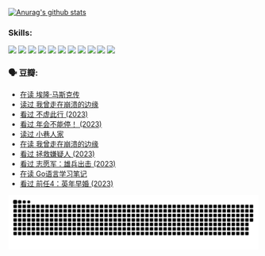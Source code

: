 
[![Anurag's github stats](https://github-readme-stats.vercel.app/api?username=w940853815)](https://github.com/anuraghazra/github-readme-stats)

### Skills:

<code><img height="32" src="https://cdn.jsdelivr.net/npm/simple-icons@v5/icons/python.svg"></code>
<code><img height="32" src="https://cdn.jsdelivr.net/npm/simple-icons@v5/icons/javascript.svg"></code>
<code><img height="32" src="https://cdn.jsdelivr.net/npm/simple-icons@v5/icons/django.svg"></code>
<code><img height="32" src="https://cdn.jsdelivr.net/npm/simple-icons@v5/icons/flask.svg"></code>
<code><img height="32" src="https://cdn.jsdelivr.net/npm/simple-icons@v5/icons/vuetify.svg"></code>
<code><img height="32" src="https://cdn.jsdelivr.net/npm/simple-icons@v5/icons/git.svg"></code>
<code><img height="32" src="https://cdn.jsdelivr.net/npm/simple-icons@v5/icons/docker.svg"></code>
<code><img height="32" src="https://cdn.jsdelivr.net/npm/simple-icons@v5/icons/postgresql.svg"></code>
<code><img height="32" src="https://cdn.jsdelivr.net/npm/simple-icons@v5/icons/elasticsearch.svg"></code>
<code><img height="32" src="https://cdn.jsdelivr.net/npm/simple-icons@v5/icons/macos.svg"></code>
<code><img height="32" src="https://cdn.jsdelivr.net/npm/simple-icons@v5/icons/linux.svg"></code>

### 🗣 豆瓣:

<!-- DOUBAN-ACTIVITIES:START -->
- [在读 埃隆·马斯克传](https://www.douban.com/people/136069238/status/4500417190/?_i=06063309)
- [读过 我曾走在崩溃的边缘](https://www.douban.com/people/136069238/status/4500416754/?_i=06063309)
- [看过 不虚此行‎ (2023)](https://www.douban.com/people/136069238/status/4499973052/?_i=06063309)
- [看过 年会不能停！‎ (2023)](https://www.douban.com/people/136069238/status/4498582002/?_i=06063309)
- [读过 小巷人家](https://www.douban.com/people/136069238/status/4489290935/?_i=06063309)
- [在读 我曾走在崩溃的边缘](https://www.douban.com/people/136069238/status/4489290559/?_i=06063309)
- [看过 拯救嫌疑人‎ (2023)](https://www.douban.com/people/136069238/status/4477421513/?_i=06063309)
- [看过 志愿军：雄兵出击‎ (2023)](https://www.douban.com/people/136069238/status/4465247367/?_i=06063309)
- [在读 Go语言学习笔记](https://www.douban.com/people/136069238/status/4459852901/?_i=06063309)
- [看过 前任4：英年早婚‎ (2023)](https://www.douban.com/people/136069238/status/4458320768/?_i=06063309)
<!-- DOUBAN-ACTIVITIES:END -->


![Snake animation](https://raw.githubusercontent.com/w940853815/w940853815/output/github-contribution-grid-snake.svg)

<!--
**w940853815/w940853815** is a ✨ _special_ ✨ repository because its `README.md` (this file) appears on your GitHub profile.

Here are some ideas to get you started:

- 🔭 I’m currently working on ...
- 🌱 I’m currently learning ...
- 👯 I’m looking to collaborate on ...
- 🤔 I’m looking for help with ...
- 💬 Ask me about ...
- 📫 How to reach me: ...
- 😄 Pronouns: ...
- ⚡ Fun fact: ...
-->
